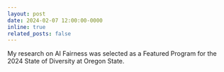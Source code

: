 ```yaml
---
layout: post
date: 2024-02-07 12:00:00-0000
inline: true
related_posts: false
---
```


My research on AI Fairness was selected as a Featured Program for the 2024 State of Diversity at Oregon State.